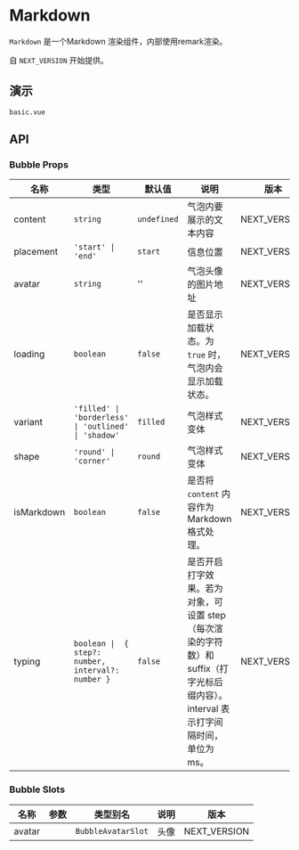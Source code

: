 # Markdown

`Markdown` 是一个Markdown 渲染组件，内部使用remark渲染。

自 `NEXT_VERSION` 开始提供。

## 演示

```demo
basic.vue
```

## API

### Bubble Props

| 名称 | 类型 | 默认值 | 说明 | 版本 |
| --- | --- | --- | --- | --- |
| content | `string` | `undefined` | 气泡内要展示的文本内容 | NEXT_VERSION |
| placement | `'start' \| 'end'` | `start` | 信息位置 | NEXT_VERSION |
| avatar | `string` | '' | 气泡头像的图片地址 | NEXT_VERSION |
| loading | `boolean` | `false` | 是否显示加载状态。为 `true` 时，气泡内会显示加载状态。 | NEXT_VERSION |
| variant | `'filled' \| 'borderless' \| 'outlined' \| 'shadow'` | `filled` | 气泡样式变体 | NEXT_VERSION |
| shape | `'round' \| 'corner'` | `round` | 气泡样式变体 | NEXT_VERSION |
| isMarkdown | `boolean` | `false` | 是否将 `content` 内容作为 Markdown 格式处理。 | NEXT_VERSION |
| typing | `boolean \|  { step?: number, interval?: number }` | `false` | 是否开启打字效果。若为对象，可设置 step（每次渲染的字符数）和 suffix（打字光标后缀内容）。interval 表示打字间隔时间，单位为 ms。 | NEXT_VERSION |

### Bubble Slots

| 名称   | 参数 | 类型别名           | 说明 | 版本         |
| ------ | ---- | ------------------ | ---- | ------------ |
| avatar |      | `BubbleAvatarSlot` | 头像 | NEXT_VERSION |
